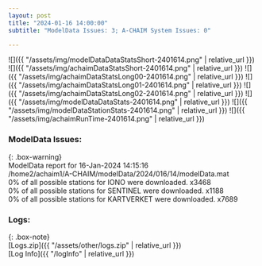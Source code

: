 ```yaml
---
layout: post
title: "2024-01-16 14:00:00"
subtitle: "ModelData Issues: 3; A-CHAIM System Issues: 0"

---
```


![]({{ "/assets/img/modelDataDataStatsShort-2401614.png" | relative_url }})
![]({{ "/assets/img/achaimDataStatsShort-2401614.png" | relative_url }})
![]({{ "/assets/img/achaimDataStatsLong00-2401614.png" | relative_url }})
![]({{ "/assets/img/achaimDataStatsLong01-2401614.png" | relative_url }})
![]({{ "/assets/img/achaimDataStatsLong02-2401614.png" | relative_url }})
![]({{ "/assets/img/modelDataDataStats-2401614.png" | relative_url }})
![]({{ "/assets/img/modelDataStationStats-2401614.png" | relative_url }})
![]({{ "/assets/img/achaimRunTime-2401614.png" | relative_url }})


### ModelData Issues:  
  
{: .box-warning}  
 ModelData report for 16-Jan-2024 14:15:16   
 /home2/achaim1/A-CHAIM/modelData/2024/016/14/modelData.mat   
 0% of all possible stations for IONO were downloaded. x3468   
 0% of all possible stations for SENTINEL were downloaded. x1188   
 0% of all possible stations for KARTVERKET were downloaded. x7689   
  


### Logs:  
  
{: .box-note}  
[Logs.zip]({{ "/assets/other/logs.zip" | relative_url }})  
[Log Info]({{ "/logInfo" | relative_url }})  
